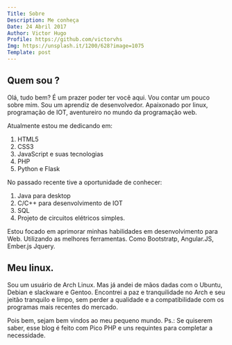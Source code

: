 ```yaml
---
Title: Sobre
Description: Me conheça
Date: 24 Abril 2017
Author: Victor Hugo
Profile: https://github.com/victorvhs
Img: https://unsplash.it/1200/628?image=1075
Template: post
---
```

## Quem sou ?
Olá, tudo bem?
É um prazer poder ter você aqui. Vou contar um pouco sobre mim.
Sou um aprendiz de desenvolvedor. Apaixonado por linux, programação de IOT, aventureiro
no mundo da programação web.

Atualmente estou me dedicando em:

1.  HTML5
2.  CSS3
3.  JavaScript e suas tecnologias
4.  PHP
5.  Python e Flask

No passado recente tive a oportunidade de conhecer:

1.  Java para desktop
2.  C/C++ para desenvolvimento de IOT
3.  SQL
4.  Projeto de circuitos elétricos simples.

Estou focado em aprimorar minhas habilidades em desenvolvimento para Web.
Utilizando as melhores ferramentas. Como Bootstratp, Angular.JS, Ember.js
Jquery.

## Meu linux.

Sou um usuário de Arch Linux. Mas já andei de mãos dadas com o Ubuntu, Debian e
slackware e Gentoo.
Encontrei a paz e tranquilidade no Arch e seu jeitão tranquilo e limpo, sem perder
a qualidade e a compatibilidade com os programas mais recentes do mercado.

Pois bem, sejam bem vindos ao meu pequeno mundo.
Ps.: Se quiserem saber, esse blog é feito com Pico PHP e uns requintes para
completar a necessidade.
